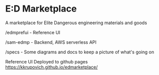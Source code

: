 # E:D Marketplace
A marketplace for Elite Dangerous engineering materials and goods

/edmprefui -  Reference UI

/sam-edmp - Backend, AWS serverless API

/specs - Some diagrams and docs to keep a picture of what's going on

Reference UI Deployed to github pages https://kkrupovich.github.io/edmarketplace/
